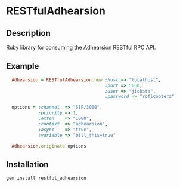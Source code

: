 # RESTfulAdhearsion

## Description

Ruby library for consuming the Adhearsion RESTful RPC API.

## Example
```ruby
  Adhearsion = RESTfulAdhearsion.new :host => "localhost",
                                     :port => 5000,
                                     :user => "jicksta",
                                     :password => "roflcopterz"

  options = :channel  => "SIP/3000",
            :priority => 1,
            :exten    => "1000",
            :context  => "adhearsion",
            :async    => "true",
            :variable => "bill_this=true"

  Adhearsion.originate options
```

## Installation

    gem install restful_adhearsion
